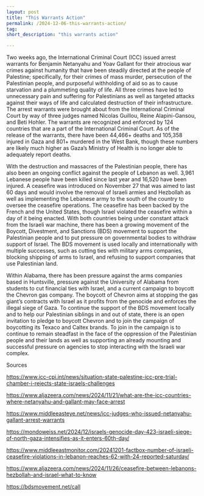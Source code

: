 ```yaml
---
layout: post 
title: "This Warrants Action" 
permalink: /2024-12-06-this-warrants-action/
tag: 
short_description: "this warrants action"

---
```


Two weeks ago, the International Criminal Court (ICC) issued arrest warrants for Benjamin Netanyahu and Yoav Gallant for their atrocious war crimes against humanity that have been steadily directed at the people of Palestine; specifically, for their crimes of mass murder, persecution of the Palestinian people, and purposeful withholding of aid so as to cause starvation and a plummeting quality of life. All three crimes have led to unnecessary pain and suffering for Palestinians as well as targeted attacks against their ways of life and calculated destruction of their infrastructure. The arrest warrants were brought about from the International Criminal Court by way of three judges named Nicolas Guillou, Reine Alapini-Gansou, and Beti Hohler. The warrants are recognized and enforced by 124 countries that are a part of the International Criminal Court. As of the release of the warrants, there have been 44,466+ deaths and 105,358 injured in Gaza and 801+ murdered in the West Bank, though these numbers are likely much higher as Gaza’s Ministry of Health is no longer able to adequately report deaths. 

With the destruction and massacres of the Palestinian people, there has also been an ongoing conflict against the people of Lebanon as well.  3,961 Lebanese people have been killed since last year and 16,520 have been injured.  A ceasefire was introduced on November 27 that was aimed to last 60 days and would involve the removal of Israeli armies and Hezbollah as well as implementing the Lebanese army to the south of the country to oversee the ceasefire operations. The ceasefire has been backed by the French and the United States, though Israel violated the ceasefire within a day of it being enacted. With both countries being under constant attack from the Israeli war machine, there has been a growing movement of the Boycott, Divestment, and Sanctions (BDS) movement to support the Palestinian people and to put pressure on governmental bodies to withdraw support of Israel. The BDS movement is used locally and internationally with multiple successes, such as cutting ties with military arms companies, blocking shipping of arms to Israel, and refusing to support companies that use Palestinian land. 

Within Alabama, there has been pressure against the arms companies based in Huntsville, pressure against the University of Alabama from students to cut financial ties with Israel, and a current campaign to boycott the Chevron gas company. The boycott of Chevron aims at stopping the gas giant’s contracts with Israel as it profits from the genocide and enforces the illegal siege of Gaza. To continue the support of the BDS movement locally and to help our Palestinian siblings in and out of state, there is an open invitation to pledge to boycott Chevron and to join the campaign of boycotting its Texaco and Caltex brands. To join in the campaign is to continue to remain steadfast in the face of the oppression of the Palestinian people and their lands as well as supporting an already mounting and successful pressure on agencies to stop interacting with the Israeli war complex. 

Sources

https://www.icc-cpi.int/news/situation-state-palestine-icc-pre-trial-chamber-i-rejects-state-israels-challenges

https://www.aljazeera.com/news/2024/11/21/what-are-the-icc-countries-where-netanyahu-and-gallant-may-face-arrest

https://www.middleeasteye.net/news/icc-judges-who-issued-netanyahu-gallant-arrest-warrants

https://mondoweiss.net/2024/12/israels-genocide-day-423-israeli-siege-of-north-gaza-intensifies-as-it-enters-60th-day/

https://www.middleeastmonitor.com/20241201-factbox-number-of-israeli-ceasefire-violations-in-lebanon-reaches-62-with-24-reported-saturday/

https://www.aljazeera.com/news/2024/11/26/ceasefire-between-lebanons-hezbollah-and-israel-what-to-know

https://bdsmovement.net/call

